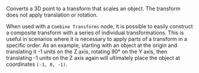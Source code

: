 Converts a 3D point to a transform that scales an object.  The transform does not apply translation or rotation.

When used with a `Combine Transforms` node, it is possible to easily construct a composite transform with a series of individual transformations.  This is useful in scenarios where it is necessary to apply parts of a transform in a specific order.  As an example, starting with an object at the origin and translating it -1 units on the Z axis, rotating 90° on the Y axis, then translating -1 units on the Z axis again will ultimately place the object at coordinates `(-1, 0, -1)`.
